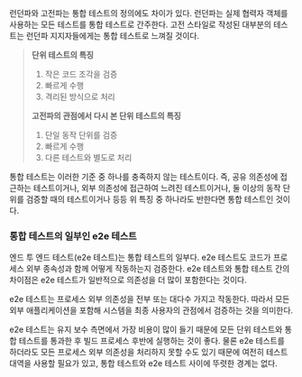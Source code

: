 런던파와 고전파는 통합 테스트의 정의에도 차이가 있다.
런던파는 실제 협력자 객체를 사용하는 모든 테스트를 통합 테스트로 간주한다. 고전 스타일로 작성된 대부분의 테스트는 런던파 지지자들에게는 통합 테스트로 느껴질 것이다.

> **단위 테스트의 특징**
> 1. 작은 코드 조각을 검증
> 2. 빠르게 수행
> 3. 격리된 방식으로 처리
> 
> **고전파의 관점에서 다시 본 단위 테스트의 특징**
> 1. 단일 동작 단위를 검증
> 2. 빠르게 수행
> 3. 다른 테스트와 별도로 처리

통합 테스트는 이러한 기준 중 하나를 충족하지 않는 테스트이다.
즉, 공유 의존성에 접근하는 테스트이거나, 외부 의존성에 접근하여 느려진 테스트이거나, 둘 이상의 동작 단위를 검증할 때의 테스트이거나 등등 위 특징 중 하나라도 반한다면 통합 테스트인 것이다.

### 통합 테스트의 일부인 e2e 테스트

엔드 투 엔드 테스트(e2e 테스트)는 통합 테스트의 일부다. e2e 테스트도 코드가 프로세스 외부 종속성과 함께 어떻게 작동하는지 검증한다. e2e 테스트와 통합 테스트 간의 차이점은 e2e 테스트가 일반적으로 의존성을 더 많이 포함한다는 것이다.

e2e 테스트는 프로세스 외부 의존성을 전부 또는 대다수 가지고 작동한다. 따라서 모든 외부 애플리케이션을 포함해 시스템을 최종 사용자의 관점에서 검증하는 것을 의미한다.

e2e 테스트는 유지 보수 측면에서 가장 비용이 많이 들기 때문에 모든 단위 테스트와 통합 테스트를 통과한 후 빌드 프로세스 후반에 실행하는 것이 좋다.
물론 e2e 테스트를 하더라도 모든 프로세스 외부 의존성을 처리하지 못할 수도 있기 때문에 여전히 테스트 대역을 사용할 필요가 있고, 통합 테스트와 e2e 테스트 사이에 뚜렷한 경계는 없다.